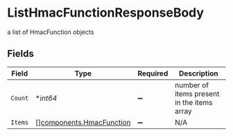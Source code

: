 # ListHmacFunctionResponseBody

a list of HmacFunction objects


## Fields

| Field                                                                | Type                                                                 | Required                                                             | Description                                                          |
| -------------------------------------------------------------------- | -------------------------------------------------------------------- | -------------------------------------------------------------------- | -------------------------------------------------------------------- |
| `Count`                                                              | **int64*                                                             | :heavy_minus_sign:                                                   | number of items present in the items array                           |
| `Items`                                                              | [][components.HmacFunction](../../models/components/hmacfunction.md) | :heavy_minus_sign:                                                   | N/A                                                                  |